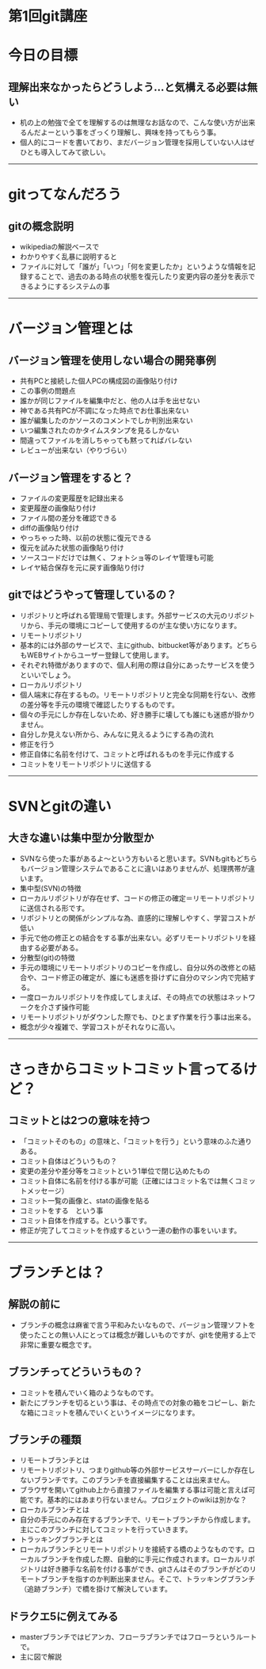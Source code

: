 第1回git講座
===============================================================

今日の目標
===========================================
## 理解出来なかったらどうしよう…と気構える必要は無い
+ 机の上の勉強で全てを理解するのは無理なお話なので、こんな使い方が出来るんだよーという事をざっくり理解し、興味を持ってもらう事。
+ 個人的にコードを書いており、まだバージョン管理を採用していない人はぜひとも導入してみて欲しい。

---------------------------------------------------

gitってなんだろう
===========================================
## gitの概念説明
+ wikipediaの解説ベースで
+ わかりやすく乱暴に説明すると
 + ファイルに対して「誰が」「いつ」「何を変更したか」というような情報を記録することで、過去のある時点の状態を復元したり変更内容の差分を表示できるようにするシステムの事

---------------------------------------------------

バージョン管理とは
===========================================
## バージョン管理を使用しない場合の開発事例
+ 共有PCと接続した個人PCの構成図の画像貼り付け
+ この事例の問題点
 + 誰かが同じファイルを編集中だと、他の人は手を出せない
 + 神である共有PCが不調になった時点でお仕事出来ない
 + 誰が編集したのかソースのコメントでしか判別出来ない
 + いつ編集されたのかタイムスタンプを見るしかない
 + 間違ってファイルを消しちゃっても黙ってればバレない
 + レビューが出来ない（やりづらい）

## バージョン管理をすると？
+ ファイルの変更履歴を記録出来る
 + 変更履歴の画像貼り付け
+ ファイル間の差分を確認できる
 + diffの画像貼り付け
+ やっちゃった時、以前の状態に復元できる
 + 復元を試みた状態の画像貼り付け
+ ソースコードだけでは無く、フォトショ等のレイヤ管理も可能
 + レイヤ結合保存を元に戻す画像貼り付け

## gitではどうやって管理しているの？
+ リポジトリと呼ばれる管理局で管理します。外部サービスの大元のリポジトリから、手元の環境にコピーして使用するのが主な使い方になります。
+ リモートリポジトリ
 + 基本的には外部のサービスで、主にgithub、bitbucket等があります。どちらもWEBサイトからユーザー登録して使用します。
 + それぞれ特徴がありますので、個人利用の際は自分にあったサービスを使うといいでしょう。
+ ローカルリポジトリ
 + 個人端末に存在するもの。リモートリポジトリと完全な同期を行ない、改修の差分等を手元の環境で確認したりするものです。
 + 個々の手元にしか存在しないため、好き勝手に壊しても誰にも迷惑が掛かりません。
+ 自分しか見えない所から、みんなに見えるようにする為の流れ
 + 修正を行う
 + 修正自体に名前を付けて、コミットと呼ばれるものを手元に作成する
 + コミットをリモートリポジトリに送信する

---------------------------------------------------

SVNとgitの違い
===========================================
## 大きな違いは集中型か分散型か
+ SVNなら使った事があるよ〜という方もいると思います。SVNもgitもどちらもバージョン管理システムであることに違いはありませんが、処理携帯が違います。
+ 集中型(SVN)の特徴
 + ローカルリポジトリが存在せず、コードの修正の確定＝リモートリポジトリに送信される形です。
 + リポジトリとの関係がシンプルな為、直感的に理解しやすく、学習コストが低い
 + 手元で他の修正との結合をする事が出来ない。必ずリモートリポジトリを経由する必要がある。
+ 分散型(git)の特徴
 + 手元の環境にリモートリポジトリのコピーを作成し、自分以外の改修との結合や、コード修正の確定が、誰にも迷惑を掛けずに自分のマシン内で完結する。
 + 一度ローカルリポジトリを作成してしまえば、その時点での状態はネットワークを介さず操作可能
 + リモートリポジトリがダウンした際でも、ひとまず作業を行う事は出来る。
 + 概念が少々複雑で、学習コストがそれなりに高い。

---------------------------------------------------

さっきからコミットコミット言ってるけど？
===========================================
## コミットとは2つの意味を持つ
+ 「コミットそのもの」の意味と、「コミットを行う」という意味のふた通りある。
+ コミット自体はどういうもの？
 + 変更の差分や差分等をコミットという1単位で閉じ込めたもの
 + コミット自体に名前を付ける事が可能（正確にはコミット名では無くコミットメッセージ）
 + コミット一覧の画像と、statの画像を貼る
+ コミットをする　という事
 + コミット自体を作成する。という事です。
 + 修正が完了してコミットを作成するという一連の動作の事をいいます。

---------------------------------------------------

ブランチとは？
===========================================
## 解説の前に
+ ブランチの概念は麻雀で言う平和みたいなもので、バージョン管理ソフトを使ったことの無い人にとっては概念が難しいものですが、gitを使用する上で非常に重要な概念です。

## ブランチってどういうもの？
+ コミットを積んでいく箱のようなものです。
+ 新たにブランチを切るという事は、その時点での対象の箱をコピーし、新たな箱にコミットを積んでいくというイメージになります。

## ブランチの種類
+ リモートブランチとは
 + リモートリポジトリ、つまりgithub等の外部サービスサーバーにしか存在しないブランチです。このブランチを直接編集することは出来ません。
 + ブラウザを開いてgithub上から直接ファイルを編集する事は可能と言えば可能です。基本的にはあまり行ないません。プロジェクトのwikiは別かな？
+ ローカルブランチとは
 + 自分の手元にのみ存在するブランチで、リモートブランチから作成します。主にこのブランチに対してコミットを行っていきます。
+ トラッキングブランチとは
 + ローカルブランチとリモートリポジトリを接続する橋のようなものです。ローカルブランチを作成した際、自動的に手元に作成されます。ローカルリポジトリは好き勝手な名前を付ける事ができ、gitさんはそのブランチがどのリモートブランチを指すのか判断出来ません。そこで、トラッキングブランチ（追跡ブランチ）で橋を掛けて解決しています。

## ドラクエ5に例えてみる
+ masterブランチではビアンカ、フローラブランチではフローラというルートで。
+ 主に図で解説
